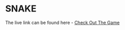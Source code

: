 # SNAKE
The live link can be found here - [Check Out The Game](https://TechsAvey2024.github.io/Snake-js/)

